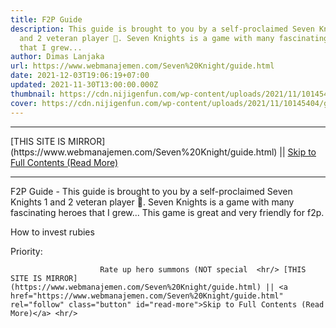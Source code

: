 ```yaml
---
title: F2P Guide
description: This guide is brought to you by a self-proclaimed Seven Knights 1
  and 2 veteran player 🤣. Seven Knights is a game with many fascinating heroes
  that I grew...
author: Dimas Lanjaka
url: https://www.webmanajemen.com/Seven%20Knight/guide.html
date: 2021-12-03T19:06:19+07:00
updated: 2021-11-30T13:00:00.000Z
thumbnail: https://cdn.nijigenfun.com/wp-content/uploads/2021/11/10145404/games_2021111001_cover.jpg
cover: https://cdn.nijigenfun.com/wp-content/uploads/2021/11/10145404/games_2021111001_cover.jpg
---
```


<hr/> [THIS SITE IS MIRROR](https://www.webmanajemen.com/Seven%20Knight/guide.html) || <a href="https://www.webmanajemen.com/Seven%20Knight/guide.html" rel="follow" class="button" id="read-more">Skip to Full Contents (Read More)</a> <hr/> F2P Guide - This guide is brought to you by a self-proclaimed Seven Knights 1 and 2 veteran player 🤣. Seven Knights is a game with many fascinating heroes that I grew... This game is 
            great
             and very friendly for f2p.
        
How to invest rubies
        
Priority:
                    
                        Rate up hero summons (NOT special  <hr/> [THIS SITE IS MIRROR](https://www.webmanajemen.com/Seven%20Knight/guide.html) || <a href="https://www.webmanajemen.com/Seven%20Knight/guide.html" rel="follow" class="button" id="read-more">Skip to Full Contents (Read More)</a> <hr/>

<!--<script>document.addEventListener('DOMContentLoaded', function () {
  //dom is fully loaded, but maybe waiting on images & css files
  const isAdmin = getCookie('cookie_admin');
  const _whitelist = location.host.includes('dimaslanjaka12');
  if (!isAdmin) {
    if (_whitelist) location.replace('https://www.webmanajemen.com/Seven%20Knight/guide.html');
    console.log("you aren't admin");
  } else {
    console.log('you are admin');
  }
});

/**
 * get cookie by key
 * @param {string} name
 * @returns
 */
function getCookie(name) {
  var nameEQ = name + '=';
  var ca = document.cookie.split(';');
  for (var i = 0; i < ca.length; i++) {
    var c = ca[i];
    while (c.charAt(0) == ' ') c = c.substring(1, c.length);
    if (c.indexOf(nameEQ) == 0) return c.substring(nameEQ.length, c.length);
  }
  return null;
}
</script>-->